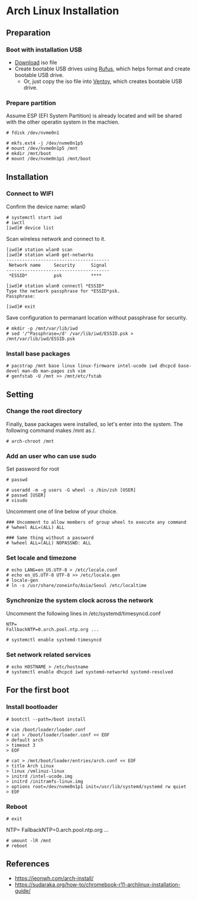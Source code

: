 # Arch Linux Installation

## Preparation

### Boot with installation USB

- [Download](https://archlinux.org/download/) iso file
- Create bootable USB drives using [Rufus](https://rufus.ie/en/), which helps format and create bootable USB drive.
  - Or, just copy the iso file into [Ventoy](https://www.ventoy.net/), which creates bootable USB drive.

### Prepare partition

Assume ESP (EFI System Partition) is already located and will be shared with the other operatin system in the machien.

```
# fdisk /dev/nvme0n1

# mkfs.ext4 -j /dev/nvme0n1p5
# mount /dev/nvme0n1p5 /mnt
# mkdir /mnt/boot
# mount /dev/nvme0n1p1 /mnt/boot
```


## Installation

### Connect to WIFI

Confirm the device name: wlan0
```
# systemctl start iwd
# iwctl
[iwd]# device list
```

Scan wireless network and connect to it.
```
[iwd]# station wlan0 scan
[iwd]# station wlan0 get-networks
---------------------------------------
 Network name     Security      Signal
---------------------------------------
 *ESSID*          psk           ****

[iwd]# station wlan0 connectl *ESSID*
Type the network passphrase for *ESSID*psk.
Passphrase:

[iwd]# exit
```

Save configuration to permanant location without passphrase for security.

```
# mkdir -p /mnt/var/lib/iwd
# sed '/^Passphrase=/d' /var/lib/iwd/ESSID.psk > /mnt/var/lib/iwd/ESSID.psk
```

### Install base packages

```
# pacstrap /mnt base linux linux-firmware intel-ucode iwd dhcpcd base-devel man-db man-pages zsh vim
# genfstab -U /mnt >> /mnt/etc/fstab
```

## Setting

### Change the root directory

Finally, base packages were installed, so let's enter into the system. The following command makes /mnt as /.
```
# arch-chroot /mnt
```

### Add an user who can use sudo

Set password for root
```
# passwd
```

```
# useradd -m -g users -G wheel -s /bin/zsh [USER]
# passwd [USER]
# visudo
```

Uncomment one of line below of your choice.
```
### Uncomment to allow members of group wheel to execute any command
# %wheel ALL=(ALL) ALL

### Same thing without a password
# %wheel ALL=(ALL) NOPASSWD: ALL
```

### Set locale and timezone
```
# echo LANG=en_US.UTF-8 > /etc/locale.conf
# echo en_US.UTF-8 UTF-8 >> /etc/locale.gen
# locale-gen
# ln -s /usr/share/zoneinfo/Asia/Seoul /etc/localtime
```

### Synchronize the system clock across the network

Uncomment the following lines in /etc/systemd/timesyncd.conf
```
NTP=
FallbackNTP=0.arch.pool.ntp.org ...
```

```
# systemctl enable systemd-timesyncd
```

### Set network related services

```
# echo HOSTNAME > /etc/hostname
# systemctl enable dhcpcd iwd systemd-networkd systemd-resolved
```



## For the first boot

### Install bootloader

```
# bootctl --path=/boot install

# vim /boot/loader/loader.conf
# cat > /boot/loader/loader.conf << EOF
> default arch
> timeout 3
> EOF

# cat > /mnt/boot/loader/entries/arch.conf << EOF
> title Arch Linux
> linux /vmlinuz-linux
> initrd /intel-ucode.img
> initrd /initramfs-linux.img
> options root=/dev/nvme0n1p1 init=/usr/lib/systemd/systemd rw quiet
> EOF
```

### Reboot
```
# exit
```
NTP=
FallbackNTP=0.arch.pool.ntp.org ...
```
# umount -lR /mnt
# reboot
```


## References

- https://jeonwh.com/arch-install/
- https://sudaraka.org/how-to/chromebook-r11-archlinux-installation-guide/
